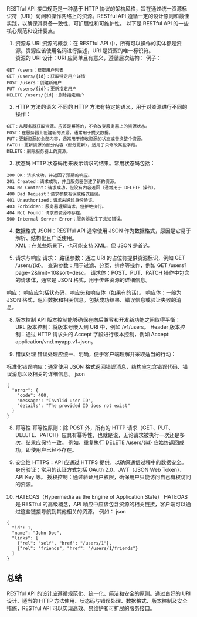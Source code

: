   RESTful API 接口规范是一种基于 HTTP 协议的架构风格，旨在通过统一资源标识符（URI）访问和操作网络上的资源。RESTful API 遵循一定的设计原则和最佳实践，以确保其具备一致性、可扩展性和可维护性。
  以下是 RESTful API 的一些核心规范和设计要点。

1. 资源与 URI
  资源的概念：在 RESTful API 中，所有可以操作的实体都是资源。资源应该使用名词进行描述，URI 是资源的唯一标识符。  
  资源的 URI 设计：URI 应简单且有意义，遵循层次结构：
例子：
```
GET /users：获取用户列表
GET /users/{id}：获取特定用户详情
POST /users：创建新用户
PUT /users/{id}：更新指定用户
DELETE /users/{id}：删除指定用户
```
  
2. HTTP 方法的语义
不同的 HTTP 方法有特定的语义，用于对资源进行不同的操作：  
```
GET：从服务器获取资源。应该是幂等的，不会改变服务器上的资源状态。
POST：在服务器上创建新的资源，通常用于提交数据。
PUT：更新资源的全部内容，通常用于修改资源的状态或替换整个资源。
PATCH：更新资源的部分内容（部分更新），适用于只修改某些字段。
DELETE：删除服务器上的资源。
```
  
3. 状态码
HTTP 状态码用来表示请求的结果。常用状态码包括：
```
200 OK：请求成功，并返回了预期的响应。
201 Created：请求成功，并且服务器创建了新的资源。
204 No Content：请求成功，但没有内容返回（通常用于 DELETE 操作）。
400 Bad Request：请求参数有误或格式错误。
401 Unauthorized：请求未通过身份验证。
403 Forbidden：服务器理解请求，但拒绝执行。
404 Not Found：请求的资源不存在。
500 Internal Server Error：服务器发生了未知错误。
```

4. 数据格式
JSON：RESTful API 通常使用 JSON 作为数据格式，原因是它易于解析、结构化且广泛使用。  
XML：在某些场景下，也可能支持 XML，但 JSON 是首选。

6. 请求与响应
请求：
  路径参数：通过 URI 的占位符提供资源标识，例如 GET /users/{id}。
  查询参数：用于过滤、分页、排序等操作，例如 GET /users?page=2&limit=10&sort=desc。
  请求体：POST、PUT、PATCH 操作中包含的请求体，通常是 JSON 格式，用于传递资源的详细信息。

响应：
  响应应包括状态码、响应头和响应体（如果有的话）。
  响应体：一般为 JSON 格式，返回数据和相关信息。包括成功结果、错误信息或验证失败的消息。
  
8. 版本控制
  API 版本控制能够确保在向后兼容和开发新功能之间取得平衡：
  URL 版本控制：将版本号嵌入到 URI 中，例如 /v1/users。
  Header 版本控制：通过 HTTP 请求头的 Accept 字段进行版本控制，例如 Accept: application/vnd.myapp.v1+json。

7. 错误处理
错误处理应统一、明确，便于客户端理解并采取适当的行动：

标准化错误响应：通常使用 JSON 格式返回错误消息，结构应包含错误代码、错误消息以及相关的详细信息。
json
```
{
  "error": {
    "code": 400,
    "message": "Invalid user ID",
    "details": "The provided ID does not exist"
  }
}
```

8. 幂等性
幂等性原则：除 POST 外，所有的 HTTP 请求（GET、PUT、DELETE、PATCH）应具有幂等性，也就是说，无论请求被执行一次还是多次，结果应保持一致。
例如，重复执行 DELETE /users/{id} 应始终返回成功，即使用户已经不存在。

10. 安全性
  HTTPS：API 应通过 HTTPS 提供，以确保通信过程中的数据安全。
  身份验证：常用的认证方式包括 OAuth 2.0、JWT（JSON Web Token）、API Key 等。
  授权控制：通过验证用户权限，确保用户只能访问自己有权访问的资源。

12. HATEOAS（Hypermedia as the Engine of Application State）
  HATEOAS 是 RESTful 的高级概念，API 响应中应该包含资源的相关链接，客户端可以通过这些链接导航到其他相关的资源。
例如：
json
```
{
  "id": 1,
  "name": "John Doe",
  "links": [
    {"rel": "self", "href": "/users/1"},
    {"rel": "friends", "href": "/users/1/friends"}
  ]
}
```

## 总结
RESTful API 的设计应遵循规范化、统一化、简洁和安全的原则。通过良好的 URI 设计、适当的 HTTP 方法使用、状态码与错误处理、数据格式、版本控制及安全措施，RESTful API 可以实现高效、易维护和可扩展的服务接口。

